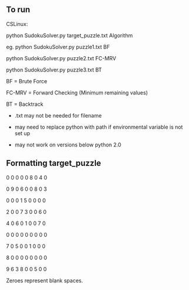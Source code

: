 ## To run

CSLinux:

python SudokuSolver.py target_puzzle.txt Algorithm

eg. python SudokuSolver.py puzzle1.txt BF

python SudokuSolver.py puzzle2.txt FC-MRV

python SudokuSolver.py puzzle3.txt BT

BF = Brute Force

FC-MRV = Forward Checking (Minimum remaining values)

BT = Backtrack

- .txt may not be needed for filename

- may need to replace python with path if environmental variable is not set up

- may not work on versions below python 2.0

## Formatting target_puzzle

0 0 0 0 0 8 0 4 0

0 9 0 6 0 0 8 0 3

0 0 0 1 5 0 0 0 0

2 0 0 7 3 0 0 6 0

4 0 6 0 1 0 0 7 0

0 0 0 0 0 0 0 0 0

7 0 5 0 0 1 0 0 0

8 0 0 0 0 0 0 0 0

9 6 3 8 0 0 5 0 0

Zeroes represent blank spaces.
